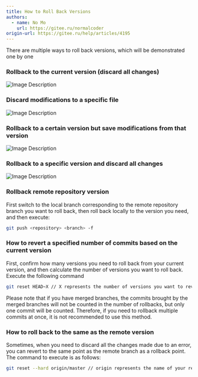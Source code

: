```yaml
---
title: How to Roll Back Versions
authors:
  - name: No Mo
    url: https://gitee.ru/normalcoder
origin-url: https://gitee.ru/help/articles/4195
---
```


There are multiple ways to roll back versions, which will be demonstrated one by one

### Rollback to the current version (discard all changes)

![Image Description](https://static.oschina.net/uploads/img/201603/10161457_lf5m.gif)

### Discard modifications to a specific file

![Image Description](https://static.oschina.net/uploads/img/201603/10161707_dstz.gif)

### Rollback to a certain version but save modifications from that version

![Image Description](https://static.oschina.net/uploads/img/201603/10162127_dLHO.gif)

### Rollback to a specific version and discard all changes

![Image Description](https://static.oschina.net/uploads/img/201603/10162634_CKmm.gif)

### Rollback remote repository version

First switch to the local branch corresponding to the remote repository branch you want to roll back, then roll back locally to the version you need, and then execute:

```bash
git push <repository> <branch> -f
```

### How to revert a specified number of commits based on the current version

First, confirm how many versions you need to roll back from your current version, and then calculate the number of versions you want to roll back. Execute the following command

```bash
git reset HEAD~X // X represents the number of versions you want to revert, it is a number!
```

Please note that if you have merged branches, the commits brought by the merged branches will not be counted in the number of rollbacks, but only one commit will be counted. Therefore, if you need to rollback multiple commits at once, it is not recommended to use this method.

### How to roll back to the same as the remote version

Sometimes, when you need to discard all the changes made due to an error, you can revert to the same point as the remote branch as a rollback point. The command to execute is as follows:

```bash
git reset --hard origin/master // origin represents the name of your remote repository, master represents the branch name
```